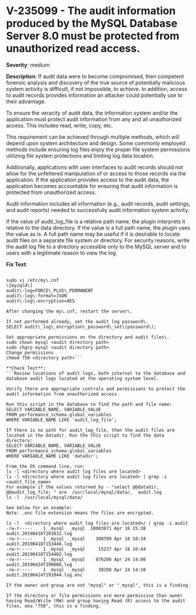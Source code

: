 # V-235099 - The audit information produced by the MySQL Database Server 8.0 must be protected from unauthorized read access.

**Severity**: medium

**Description**:
If audit data were to become compromised, then competent forensic analysis and discovery of the true source of potentially malicious system activity is difficult, if not impossible, to achieve. In addition, access to audit records provides information an attacker could potentially use to their advantage.

To ensure the veracity of audit data, the information system and/or the application must protect audit information from any and all unauthorized access. This includes read, write, copy, etc.

This requirement can be achieved through multiple methods, which will depend upon system architecture and design. Some commonly employed methods include ensuring log files enjoy the proper file system permissions utilizing file system protections and limiting log data location. 

Additionally, applications with user interfaces to audit records should not allow for the unfettered manipulation of or access to those records via the application. If the application provides access to the audit data, the application becomes accountable for ensuring that audit information is protected from unauthorized access.

Audit information includes all information (e.g., audit records, audit settings, and audit reports) needed to successfully audit information system activity.

If the value of audit_log_file is a relative path name, the plugin interprets it relative to the data directory. If the value is a full path name, the plugin uses the value as is. A full path name may be useful if it is desirable to locate audit files on a separate file system or directory. For security reasons, write the audit log file to a directory accessible only to the MySQL server and to users with a legitimate reason to view the log.

**Fix Text**:
```Apply controls and modify permissions to protect database audit log data from unauthorized access, whether stored in the database itself or at the OS level\.

sudo vi /etc/my\.cnf
\[mysqld\]
audit\-log=FORCE\_PLUS\_PERMANENT
audit\-log\-format=JSON
audit\-log\-encryption=AES

After changing the my\.cnf, restart the server\.

If not performed already, set the audit log password\.
SELECT audit\_log\_encryption\_password\_set\(password\);

Set appropriate permissions on the directory and audit files\.
sudo chown mysql <audit directory path>
sudo chgrp mysql <audit directory path>
Change permissions 
chmod 750 <directory path>```

**Check Text**:
```Review locations of audit logs, both internal to the database and database audit logs located at the operating system level.

Verify there are appropriate controls and permissions to protect the audit information from unauthorized access.

Run this script in the database to find the path and file name:
SELECT VARIABLE_NAME, VARIABLE_VALUE
FROM performance_schema.global_variables
WHERE VARIABLE_NAME LIKE 'audit_log_file';

If there is no path for audit_log_file, then the audit files are located in the datadir. Run the this script to find the data directory:
SELECT VARIABLE_NAME, VARIABLE_VALUE
FROM performance_schema.global_variables
WHERE VARIABLE_NAME LIKE 'datadir';

From the OS command line, run: 
ls -l <directory where audit log files are located>
ls -l <directory where audit log files are located> | grep -i <audit_file_name>
For example if the values returned by - "select @@datadir, @@audit_log_file; " are  /usr/local/mysql/data/,  audit.log
ls -l  /usr/local/mysql/data/

See below for an example:
Note: .enc file extension means the files are encrypted.

ls -l  <directory where audit log files are located>/ | grep -i audit
-rw-r-----    1 _mysql  _mysql  10083871 Apr 16 15:38 audit.20190416T203832.log
-rw-r-----    1 _mysql  _mysql    398709 Apr 18 10:34 audit.20190418T153446.log
-rw-r-----    1 _mysql  _mysql     15237 Apr 18 10:44 audit.20190418T154402.log
-rw-r-----    1 _mysql  _mysql    876206 Apr 24 14:00 audit.20190424T190008.log
-rw-r-----    1 _mysql  _mysql     30208 Apr 24 14:10 audit.20190424T191044.log.enc

If the owner and group are not "mysql" or "_mysql", this is a finding.

If the directory or file permissions are more permissive than owner having Read/Write (RW) and group having Read (R) access to the audit files, aka "750", this is a finding.```
